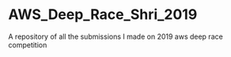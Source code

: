 # AWS_Deep_Race_Shri_2019
A repository of all the submissions I made on 2019 aws deep race competition
